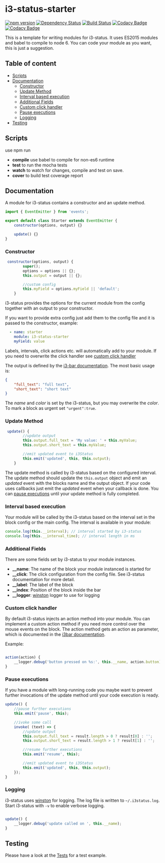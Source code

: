 # i3-status-starter

[![npm version](https://img.shields.io/npm/v/i3-status-starter.svg?style=flat-square)](https://www.npmjs.com/package/i3-status-starter)
[![Dependency Status](https://img.shields.io/gemnasium/fehmer/i3-status-starter.svg?style=flat-square)](https://gemnasium.com/github.com/fehmer/i3-status-starter)
[![Build Status](https://img.shields.io/travis/fehmer/i3-status-starter.svg?style=flat-square)](https://travis-ci.org/fehmer/i3-status-starter)
[![Codacy Badge](https://img.shields.io/codacy/grade/a52f41f904b24aac8807bb8ecb3dbec0.svg?style=flat-square)](https://www.codacy.com/app/fehmer/i3-status-starter?utm_source=github.com&amp;utm_medium=referral&amp;utm_content=fehmer/i3-status-starter&amp;utm_campaign=Badge_Grade)
[![Codacy Badge](https://img.shields.io/codacy/coverage/a52f41f904b24aac8807bb8ecb3dbec0.svg?style=flat-square)](https://www.codacy.com/app/fehmer/i3-status-starter?utm_source=github.com&amp;utm_medium=referral&amp;utm_content=fehmer/i3-status-starter&amp;utm_campaign=Badge_Coverage)


This is a template for writing modules for i3-status. It uses ES2015 modules and babel to compile to node 6. You can code your module as you want, this is just a suggestion. 

## Table of content

<!-- MarkdownTOC -->

- [Scripts](#scripts)
- [Documentation](#documentation)
  - [Constructor](#constructor)
  - [Update Method](#update-method)
  - [Interval based execution](#interval-based-execution)
  - [Additional Fields](#additional-fields)
  - [Custom click handler](#custom-click-handler)
  - [Pause executions](#pause-executions)
  - [Logging](#logging)
- [Testing](#testing)

<!-- /MarkdownTOC -->


## Scripts

use npm run <target>

- **compile** use babel to compile for non-es6 runtime
- **test** to run the mocha tests
- **watch** to watch for changes, compile and test on save.
- **cover** to build test coverage report

## Documentation

A module for i3-status contains a constructor and an update method.

``` js
import { EventEmitter } from 'events';

export default class Starter extends EventEmitter {
    constructor(options, output) {}

    update() {}
}
```


### Constructor

``` js
 constructor(options, output) {
        super();
        options = options || {};
        this.output = output || {};

        //custom config
        this.myField = options.myField || 'default';
    }
```

i3-status provides the options for the current module from the config together with an output to your constructor.

If you want to provide extra config just add them to the config file and it is passed to the constructor, example:

``` yml
  - name: starter
    module: i3-status-starter
    myField: value
```

Labels, intervals, click actions etc. will automatically add to your module. If you need to overwrite the click handler see [custom click handler](#custom-click-handler)

The output is defined by the [i3-bar documentation](http://i3wm.org/docs/i3bar-protocol.html#_blocks_in_detail). The most basic usage is:

``` json
{
    "full_text": "full text",
    "short_text": "short text"
}
```

The *name* and *color* is set by the i3-status, but you may overwrite the *color*. To mark a block as urgent set ```"urgent":true```.


### Update Method

``` js
 update() {
        //update output
        this.output.full_text = 'My value: ' + this.myValue;
        this.output.short_text = this.myValue;

        //emit updated event to i3Status
        this.emit('updated', this, this.output);
    }
```

The update method is called by i3-status based on the configured interval. The update method should update the ```this.output``` object and emit an *updated* event with the blocks name and the output object. 
If your code uses callbacks just emit the *updated* event when your callback is done. You can [pause executions](#pause-executions) until your update method is fully completed.


### Interval based execution

Your module will be called by the i3-status based on the interval set in the block config or the main config. The interval is available in your module:

``` js
console.log(this.__interval); // interval started by i3-status
console.log(this.__interval_time); // interval length in ms
```


### Additional Fields

There are some fields set by i3-status to your module instances.

- **__name**: The name of the block your module instanced is started for
- **__click**: The click configuration from the config file. See i3-status documentation for more detail.
- **__label**: The label of the block
- **__index**: Position of the block inside the bar
- **__logger**: [winston](https://www.npmjs.com/package/winston) logger to use for logging


### Custom click handler

By default i3-status injects an action method into your module. You can implement a custom action method if you need more control over the mouse events on the block. The action method gets an action as parameter, which is documented in the [i3bar documentation](http://i3wm.org/docs/i3bar-protocol.html#_click_events).

Example:

``` js

action(action) {
    __logger.debug('button pressed on %s:', this.__name, action.button);
}
```


### Pause executions

If you have a module with long-running code you maybe want to prevent further invocations of the update method until your code execution is ready.

``` js
update() {
    //pause further executions
    this.emit('pause', this);

    //ivoke some call
    invoke( (text) => {
        //update output
        this.output.full_text = result.length > 0 ? result[0] : '';
        this.output.short_text = result.length > 1 ? result[1] : '';

        //resume further executions
        this.emit('resume', this);

        //emit updated event to i3Status
        this.emit('updated', this, this.output);
    });
}
```


### Logging

i3-status uses [winston](https://www.npmjs.com/package/winston) for logging. The log file is written to ```~/.i3status.log```. Start i3-status with ```-v``` to enable verbose logging.

``` js

update() {
    __logger.debug('update called on ', this.__name);
}

```


## Testing

Please have a look at the [Tests](test/index.js) for a test example.
